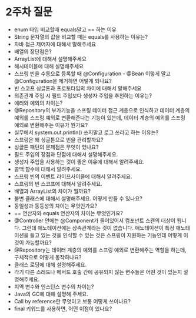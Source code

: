 # 2주차 질문
* enum 타입 비교할때 equals말고 == 하는 이유  
* String 문자열의 값을 비교할 때는 equals를 사용하는 이유는?  
* 자바 접근 제어자에 대해서 말해주세요  
* 배열의 장단점은?  
* ArrayList에 대해서 설명해주세요  
* 해시테이블에 대해 설명해주세요  
* 스프링 빈을 수동으로 등록할 때 @Configuration - @Bean 이렇게 말고 @Configuration을 제거하면 어떻게 되나요?  
* 빈 스코프 싱글톤과 프로토타입의 차이에 대해서 말해주세요  
* 의존관계 주입 시 필드 주입보다 생성자 주입을 추천하는 이유는?  
* 에러와 예외의 차이는?  
* @Repository의 부가기능을 스프링 데이터 접근 계층으로 인식하고 데이터 계층의 예외를 스프링 예외로 변환해준다는 기능이 있는데, 데이터 계층의 예외를 스프링 예외로 변환해주는 이유가 뭔가요?  
* 실무에서 system.out.println() 쓰지말고 로그 쓰라고 하는 이유는?  
* 스프링은 왜 싱글톤으로 빈을 관리할까요?  
* 싱글톤 패턴의 문제점은 무엇이 있나요?  
* 필드 주입의 장점과 단점에 대해서 설명해주세요.  
* 생성자 주입을 사용하는 것이 좋은 이유에 대해서 알려주세요.  
* 콜백 함수에 대해서 알려주세요.  
* 스프링 빈의 이벤트 라이프사이클에 대해서 알려주세요.  
* 스프링의 빈 스코프에 대해서 알려주세요.  
* 배열과 ArrayList의 차이가 뭘까요?  
* 불변 클래스에 대해서 설명해주세요. 어떻게 만들 수 있나요?  
* 동일성과 동등성의 차이는 무엇인가요?  
* == 연산자와 equals 연산자의 차이는 무엇인가요?  
* @Controller 안에는 @Component가 들어있어서 컴포넌트 스캔의 대상이 됩니다. 그런데 애노테이션에는 상속관계라는 것이 없습니다. 애노테이션이 특정 애노테이션을 들고 있는 것을 인식할 수 있는 것은 스프링이 지원하는 기능인데 어떻게 이것이 가능할까요?  
* @Repository는 데이터 계층의 예외를 스프링 예외로 변환해주는 역할을 하는데, 구체적으로 어떻게 동작하나요?  
* 클래스 로딩에 대해 설명해주세요.  
* 각기 다른 스레드나 메서드 호출 간에 공유되지 않는 변수들은 어떤 것이 있는지 설명해주세요.  
* 지역 변수와 인스턴스 변수의 차이는?  
* Java의 GC에 대해 설명해 주세요.  
* Call by reference란 무엇이고 보통 어떻게 쓰이나요?  
* final 키워드를 사용하면, 어떤 이점이 있나요?  